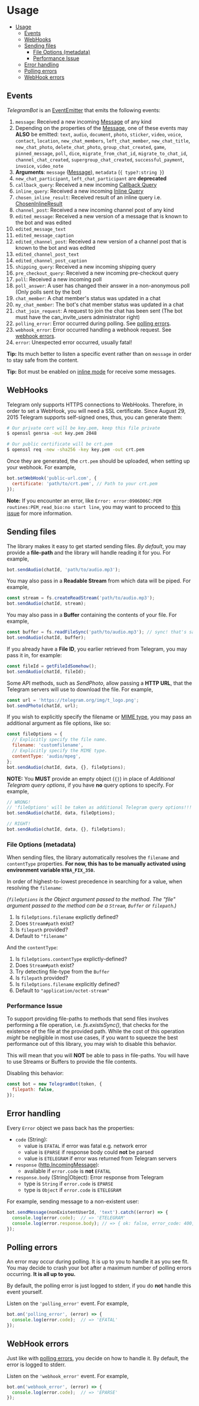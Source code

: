 # Usage

- [Usage](#usage)
  - [Events](#events)
  - [WebHooks](#webhooks)
  - [Sending files](#sending-files)
    - [File Options (metadata)](#file-options-metadata)
    - [Performance Issue](#performance-issue)
  - [Error handling](#error-handling)
  - [Polling errors](#polling-errors)
  - [WebHook errors](#webhook-errors)

<a name="events"></a>
## Events

*TelegramBot* is an [EventEmitter](https://nodejs.org/api/events.html#events_class_eventemitter)
that emits the following events:

1. `message`: Received a new incoming [Message][message] of any kind
  1. Depending on the properties of the [Message][message], one of these
     events may **ALSO** be emitted: `text`, `audio`, `document`, `photo`,
     `sticker`, `video`, `voice`, `contact`, `location`,
     `new_chat_members`, `left_chat_member`, `new_chat_title`,
     `new_chat_photo`, `delete_chat_photo`, `group_chat_created`,
     `game`, `pinned_message`, `poll`, `dice`, `migrate_from_chat_id`, `migrate_to_chat_id`,
     `channel_chat_created`, `supergroup_chat_created`,
     `successful_payment`, `invoice`, `video_note`
  1. **Arguments**: `message` ([Message][message]), `metadata` (`{ type?:string }`)
  1. `new_chat_participant`, `left_chat_participant` are **deprecated**
1. `callback_query`: Received a new incoming [Callback Query][callback-query]
1. `inline_query`: Received a new incoming [Inline Query][inline-query]
1. `chosen_inline_result`: Received result of an inline query i.e. [ChosenInlineResult][chosen-inline-result]
1. `channel_post`: Received a new incoming channel post of any kind
1. `edited_message`: Received a new version of a message that is known to the bot and was edited
  1. `edited_message_text`
  1. `edited_message_caption`
1. `edited_channel_post`: Received a new version of a channel post that is known to the bot and was edited
  1. `edited_channel_post_text`
  1. `edited_channel_post_caption`
1. `shipping_query`: Received a new incoming shipping query
1. `pre_checkout_query`: Received a new  incoming pre-checkout query
1. `poll`: Received a new  incoming poll
2. `poll_answer`: A user has changed their answer in a non-anonymous poll (Only polls sent by the bot)
3. `chat_member`: A chat member's status was updated in a chat
4. `my_chat_member`: The bot's chat member status was updated in a chat
5. `chat_join_request`: A request to join the chat has been sent (The bot must have the can_invite_users administrator right)
5. `polling_error`: Error occurred during polling. See [polling errors](#polling-errors).
6. `webhook_error`: Error occurred handling a webhook request. See [webhook errors](#webhook-errors).
7. `error`: Unexpected error occurred, usually fatal!

**Tip:** Its much better to listen a specific event rather than on
`message` in order to stay safe from the content.

**Tip:** Bot must be enabled on [inline mode][inline-mode] for receive some
messages.

<a name="webhooks"></a>
## WebHooks

Telegram only supports HTTPS connections to WebHooks.
Therefore, in order to set a WebHook, you will need a SSL certificate.
Since August 29, 2015 Telegram supports self-signed ones, thus, you can
generate them:

```bash
# Our private cert will be key.pem, keep this file private
$ openssl genrsa -out key.pem 2048

# Our public certificate will be crt.pem
$ openssl req -new -sha256 -key key.pem -out crt.pem
```

Once they are generated, the `crt.pem` should be uploaded, when setting up
your webhook. For example,

```js
bot.setWebHook('public-url.com', {
  certificate: 'path/to/crt.pem', // Path to your crt.pem
});
```

**Note:** If you encounter an error, like
`Error: error:0906D06C:PEM routines:PEM_read_bio:no start line`,
you may want to proceed to [this issue][issue-63] for more information.

<a name="sending-files"></a>
## Sending files

The library makes it easy to get started sending files. *By default*, you
may provide a **file-path** and the library will handle reading it for you.
For example,

```js
bot.sendAudio(chatId, 'path/to/audio.mp3');
```

You may also pass in a **Readable Stream** from which data will be piped.
For example,

```js
const stream = fs.createReadStream('path/to/audio.mp3');
bot.sendAudio(chatId, stream);
```

You may also pass in a **Buffer** containing the contents of your file.
For example,

```js
const buffer = fs.readFileSync('path/to/audio.mp3'); // sync! that's sad! :-( Just making a point!
bot.sendAudio(chatId, buffer);
```

If you already have a **File ID**, you earlier retrieved from Telegram,
you may pass it in, for example:

```js
const fileId = getFileIdSomehow();
bot.sendAudio(chatId, fileId);
```

Some API methods, such as *SendPhoto*, allow passing a **HTTP URL**, that
the Telegram servers will use to download the file. For example,

```js
const url = 'https://telegram.org/img/t_logo.png';
bot.sendPhoto(chatId, url);
```

If you wish to explicitly specify the filename or
[MIME type](http://en.wikipedia.org/wiki/Internet_media_type),
you may pass an additional argument as file options, like so:

```js
const fileOptions = {
  // Explicitly specify the file name.
  filename: 'customfilename',
  // Explicitly specify the MIME type.
  contentType: 'audio/mpeg',
};
bot.sendAudio(chatId, data, {}, fileOptions);
```

**NOTE:** You **MUST** provide an empty object (`{}`) in place of
*Additional Telegram query options*, if you have **no** query options
to specify. For example,

```js
// WRONG!
// 'fileOptions' will be taken as additional Telegram query options!!!
bot.sendAudio(chatId, data, fileOptions);

// RIGHT!
bot.sendAudio(chatId, data, {}, fileOptions);
```


<a name="sending-files-options"></a>
### File Options (metadata)

When sending files, the library automatically resolves
the `filename` and `contentType` properties.
**For now, this has to be manually activated using environment
variable `NTBA_FIX_350`.**

In order of highest-to-lowest precedence in searching for
a value, when resolving the `filename`:

*(`fileOptions` is the Object argument passed to the method.
The "file" argument passed to the method can be a `Stream`,
`Buffer` or `filepath`.)*

1. Is `fileOptions.filename` explictly defined?
1. Does `Stream#path` exist?
1. Is `filepath` provided?
1. Default to `"filename"`

And the `contentType`:

1. Is `fileOptions.contentType` explictly-defined?
1. Does `Stream#path` exist?
1. Try detecting file-type from the `Buffer`
1. Is `filepath` provided?
1. Is `fileOptions.filename` explicitly defined?
1. Default to `"application/octet-stream"`

<a name="sending-files-performance"></a>
### Performance Issue

To support providing file-paths to methods that send files involves
performing a file operation, i.e. *fs.existsSync()*, that checks for
the existence of the file at the provided path. While the cost of
this operation *might* be negligible in most use cases, if you want
to squeeze the best performance out of this library, you may wish to
disable this behavior.

This will mean that you will **NOT** be able to pass in file-paths.
You will have to use Streams or Buffers to provide the file contents.

Disabling this behavior:

```js
const bot = new TelegramBot(token, {
  filepath: false,
});
```

<a name="error-handling"></a>
## Error handling

Every `Error` object we pass back has the properties:

* `code` (String):
  * value is `EFATAL` if error was fatal e.g. network error
  * value is `EPARSE` if response body could **not** be parsed
  * value is `ETELEGRAM` if error was returned from Telegram servers
* `response` ([http.IncomingMessage](https://nodejs.org/api/http.html#http_class_http_incomingmessage)):
  * available if `error.code` is **not** `EFATAL`
* `response.body` (String|Object): Error response from Telegram
  * type is `String` if `error.code` is `EPARSE`
  * type is `Object` if `error.code` is `ETELEGRAM`

For example, sending message to a non-existent user:

```js
bot.sendMessage(nonExistentUserId, 'text').catch((error) => {
  console.log(error.code);  // => 'ETELEGRAM'
  console.log(error.response.body); // => { ok: false, error_code: 400, description: 'Bad Request: chat not found' }
});
```

<a name="polling-errors"></a>
## Polling errors

An error may occur during polling. It is up to you to handle it
as you see fit. You may decide to crash your bot after a maximum number
of polling errors occurring. **It is all up to you.**

By default, the polling error is just logged to stderr, if you do
**not** handle this event yourself.

Listen on the `'polling_error'` event. For example,

```js
bot.on('polling_error', (error) => {
  console.log(error.code);  // => 'EFATAL'
});
```

<a name="webhook-errors"></a>
## WebHook errors

Just like with [polling errors](#polling-errors), you decide on how to
handle it. By default, the error is logged to stderr.

Listen on the `'webhook_error'` event. For example,

```js
bot.on('webhook_error', (error) => {
  console.log(error.code);  // => 'EPARSE'
});
```

[update]:https://core.telegram.org/bots/api#update
[message]:https://core.telegram.org/bots/api#message
[callback-query]:https://core.telegram.org/bots/api#callbackquery
[inline-query]:https://core.telegram.org/bots/api#inlinequery
[chosen-inline-result]:https://core.telegram.org/bots/api#choseninlineresult
[inline-mode]:https://core.telegram.org/bots/api#inline-mode
[issue-63]:https://github.com/yagop/node-telegram-bot-api/issues/63
